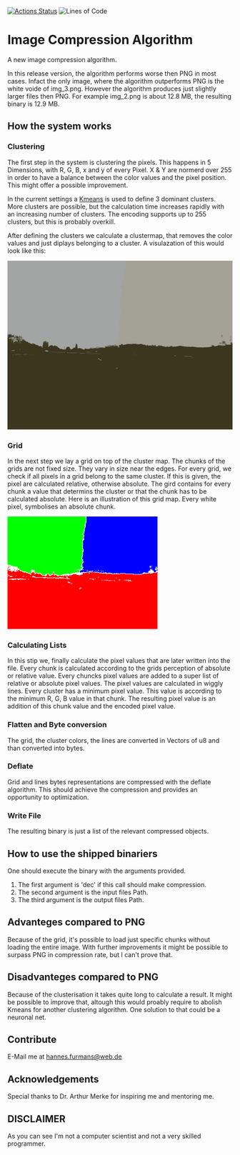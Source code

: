 [![Actions Status](https://github.com/umgefahren/image-comp-lib-rust/workflows/Rust/badge.svg)](https://github.com/umgefahren/image-comp-lib-rust/actions)
![Lines of Code](https://tokei.rs/b1/github/umgefahren/image-comp-lib-rust)

# Image Compression Algorithm

A new image compression algorithm.

In this release version, the algorithm performs worse then PNG in most cases. Infact the only image, where the algorithm outperforms PNG is the white voide of img_3.png.
However the algorithm produces just slightly larger files then PNG. For example img_2.png is about 12.8 MB, the resulting binary is 12.9 MB.

## How the system works
### Clustering

The first step in the system is clustering the pixels. This happens in 5 Dimensions, with R, G, B, x and y of every Pixel. X & Y are normerd over 255 in order to have a balance between the color values and the pixel position. This might offer a possible improvement.

In the current settings a [Kmeans](https://en.wikipedia.org/wiki/K-means_clustering) is used to define 3 dominant clusters. More clusters are possible, but the calculation time increases rapidly with an increasing number of clusters. The encoding supports up to 255 clusters, but this is probably overkill.

After defining the clusters we calculate a clustermap, that removes the color values and just diplays belonging to a cluster. A visulazation of this would look like this:

![alt text](images/out.png)

### Grid

In the next step we lay a grid on top of the cluster map. The chunks of the grids are not fixed size. They vary in size near the edges. For every grid, we check if all pixels in a grid belong to the same cluster. If this is given, the pixel are calculated relative, otherwise absolute. The gird contains for every chunk a value that determins the cluster or that the chunk has to be calculated absolute. Here is an illustration of this grid map. Every white pixel, symbolises an absolute chunk.

![alt_text](images/out_grid.png)

### Calculating Lists

In this stip we, finally calculate the pixel values that are later written into the file. Every chunk is calculated according to the grids perception of absolute or relative value. Every chuncks pixel values are added to a super list of relative or absolute pixel values. The pixel values are calculated in wiggly lines.
Every cluster has a minimum pixel value. This value is according to the minimum R, G, B value in that chunk. The resulting pixel value is an addition of this chunk value and the encoded pixel value.

### Flatten and Byte conversion

The grid, the cluster colors, the lines are converted in Vectors of u8 and than converted into bytes.

### Deflate

Grid and lines bytes representations are compressed with the deflate algorithm. This should achieve the compression and provides an opportunity to optimization.

### Write File

The resulting binary is just a list of the relevant compressed objects.

## How to use the shipped binariers

One should execute the binary with the arguments provided.
1. The first argument is 'dec' if this call should make compression.
2. The second argument is the input files Path.
3. The third argument is the output files Path.

## Advanteges compared to PNG

Because of the grid, it's possible to load just specific chunks without loading the entire image.
With further improvements it might be possible to surpass PNG in compression rate, but I can't prove that.

## Disadvanteges compared to PNG

Because of the clusterisation it takes quite long to calculate a result. It might be possible to improve that, altough this would proably require to abolish Kmeans for another clustering algorithm. One solution to that could be a neuronal net.

## Contribute
E-Mail me at hannes.furmans@web.de

## Acknowledgements
Special thanks to Dr. Arthur Merke for inspiring me and mentoring me.

## DISCLAIMER
As you can see I'm not a computer scientist and not a very skilled programmer.
